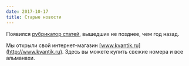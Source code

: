 ```yaml
---
date: 2017-10-17
title: Старые новости
---
```


Появился [рубрикатор статей](http://old.kvantik.com/art/), вышедших не позднее, чем год назад.

Мы открыли свой интернет-магазин [www.kvantik.ru](http://www.kvantik.ru). Здесь вы можете купить свежие номера и все альманахи.